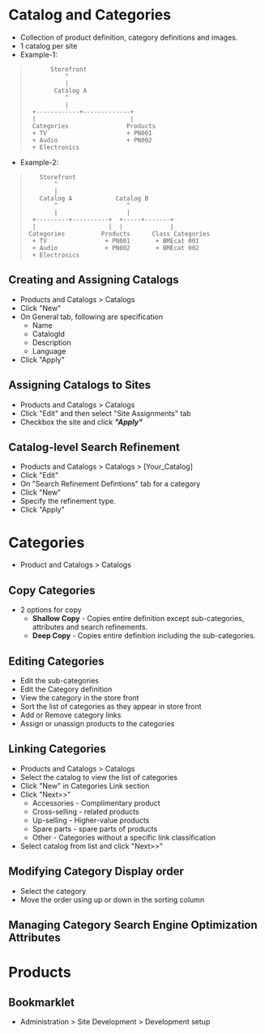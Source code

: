 # Catalog and Categories
 * Collection of product definition, category definitions and images.
  * 1 catalog per site
   * Example-1:
>           Storefront
>               ^
>               |
>            Catalog A
>               ^
>               |
>      +------------+-------------+
>      |                          |
>      Categories                Products
>      + TV                      + PN001
>      + Audio                   + PN002
>      + Electronics

   * Example-2:
>        Storefront
>            ^
>            |
>        Catalog A            Catalog B
>            ^                   ^
>            |                   |
>      +---------+----------+  +-----+-------+
>      |                    |  |             |
>     Categories          Products      Class Categories
>      + TV                + PN001       + BMEcat 001
>      + Audio             + PN002       + BMEcat 002
>      + Electronics

  ## Creating and Assigning Catalogs
  * Products and Catalogs > Catalogs
  * Click "New"
  * On General tab, following are specification
    * Name
    * CatalogId
    * Description
    * Language
  * Click "Apply"
  ## Assigning Catalogs to Sites
  * Products and Catalogs > Catalogs
  * Click "Edit" and then select "Site Assignments" tab
  * Checkbox the site and click ***"Apply"***
  ## Catalog-level Search Refinement
  * Products and Catalogs > Catalogs > [Your_Catalog]
  * Click "Edit"
  * On "Search Refinement Defintions" tab for a category
  * Click "New"
  * Specify the refinement type.
  * Click "Apply"
# Categories
  * Product and Catalogs > Catalogs
## Copy Categories
  * 2 options for copy
    * **Shallow Copy** - Copies entire definition except sub-categories, attributes and search refinements.
    * **Deep Copy** - Copies entire definition including the sub-categories.
## Editing Categories
  * Edit the sub-categories
  * Edit the Category definition
  * View the category in the store front
  * Sort the list of categories as they appear in store front
  * Add or Remove category links
  * Assign or unassign products to the categories
## Linking Categories
  * Products and Catalogs > Catalogs
  * Select the catalog to view the list of categories
  * Click "New" in Categories Link section
  * Click "Next>>"
    * Accessories - Complimentary product
    * Cross-selling - related products
    * Up-selling - Higher-value products
    * Spare parts - spare parts of products
    * Other - Categories without a specific link classification
  * Select catalog from list and click "Next>>"
##  Modifying Category Display order
  * Select the category
  * Move the order using up or down in the sorting column
## Managing Category Search Engine Optimization Attributes
# Products
## Bookmarklet
  * Administration > Site Development > Development setup
  
